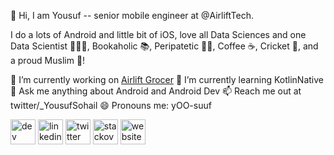 👋 Hi, I am Yousuf -- senior mobile engineer at @AirliftTech.

I do a lots of Android and little bit of iOS, love all Data Sciences and one Data Scientist 👩🏻‍🎓, Bookaholic 📚, Peripatetic 🧗‍♂️, Coffee ☕️, Cricket 🏏, and a proud Muslim 🕌!

🔭 I’m currently working on [Airlift Grocer](https://play.google.com/store/apps/details?id=com.airlift.shop)
🌱 I’m currently learning KotlinNative
💬 Ask me anything about Android and Android Dev
📫 Reach me out at twitter/_YousufSohail 
😄 Pronouns me: yOO-suuf 

[<img src='https://cdn.jsdelivr.net/npm/simple-icons@3.0.1/icons/dev-dot-to.svg' alt='dev' height='40'>](https://dev.to/yousufsohail)  [<img src='https://cdn.jsdelivr.net/npm/simple-icons@3.0.1/icons/linkedin.svg' alt='linkedin' height='40'>](https://www.linkedin.com/in/YousufSohail/)  [<img src='https://cdn.jsdelivr.net/npm/simple-icons@3.0.1/icons/twitter.svg' alt='twitter' height='40'>](https://twitter.com/_YousufSohail)  [<img src='https://cdn.jsdelivr.net/npm/simple-icons@3.0.1/icons/stackoverflow.svg' alt='stackoverflow' height='40'>](https://stackoverflow.com/users/https://stackoverflow.com/users/2324934/yousuf-sohail)  [<img src='https://cdn.jsdelivr.net/npm/simple-icons@3.0.1/icons/icloud.svg' alt='website' height='40'>](http://yousufsohail.com/)  


<!--
**YousufSohail/YousufSohail** is a ✨ _special_ ✨ repository because its `README.md` (this file) appears on your GitHub profile.

Here are some ideas to get you started:

- 🔭 I’m currently working on ...
- 🌱 I’m currently learning ...
- 👯 I’m looking to collaborate on ...
- 🤔 I’m looking for help with ...
- 💬 Ask me about ...
- 📫 How to reach me: ...
- 😄 Pronouns: ...
- ⚡ Fun fact: ...
-->
